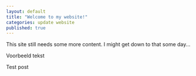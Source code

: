 ```yaml
---
layout: default
title: "Welcome to my website!"
categories: update website
published: true
---
```



This site still needs some more content. I might get down to that some day...


Voorbeeld tekst


Test post

